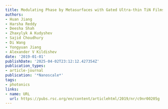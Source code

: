 ```yaml
---
title: Modulating Phase by Metasurfaces with Gated Ultra-thin TiN Films
authors:
- Huan Jiang
- Harsha Reddy
- Deesha Shah
- Zhaxylyk A Kudyshev
- Sajid Choudhury
- Di Wang
- Yongyuan Jiang
- Alexander V Kildishev
date: '2019-01-01'
publishDate: '2025-04-02T23:12:12.427354Z'
publication_types:
- article-journal
publication: '*Nanoscale*'
tags:
- photonics
links:
- name: URL
  url: https://pubs.rsc.org/en/content/articlehtml/2019/nr/c9nr00205g
---
```

